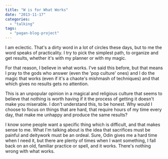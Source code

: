 ```yaml
---
title: "W is for What Works"
date: "2013-11-17"
categories: 
  - "talking"
tags: 
  - "pagan-blog-project"
---
```


I am eclectic. That's a dirty word in a lot of circles these days, but to me the word speaks of practicality. I try to pick the simplest path, to organize and get results, whether it's with my planner or with my magic.

For that reason, I believe in what works. I've said this before, but that means I pray to the gods who answer (even the 'pop culture' ones) and I do the magic that works (even if it's a chaote's mishmash of techniques) and that which gives no results gets no attention.

This is an unpopular opinion in a magical and religious culture that seems to believe that nothing is worth having if it the process of getting it doesn't make you miserable. I don't understand this, to be honest. Why would I choose to focus on things that are hard, that require hours of my time every day, that make me unhappy and produce the same results?

I know some people want a specific thing which is difficult, and that makes sense to me. What I'm talking about is the idea that sacrifices must be painful and deitywork must be an ordeal. Sure, Odin gives me a hard time when I need it, but there are plenty of times when I want something, I fall back on an old, familiar practice or spell, and it works. There's nothing wrong with what works.
